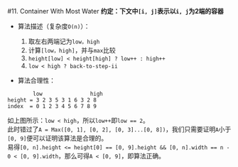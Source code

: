 #11. Container With Most Water
**约定：下文中`[i, j]`表示以`i, j`为2端的容器**

* 算法描述（复杂度`O(n)`）：
  1. 取左右两端记为`low，high`
  1. 计算`[low，high]`，并与`max`比较
  1. `height[low] < height[high] ? low++ : high++`
  1. `low < high ? back-to-step-ii`

* 算法合理性：
```
        low               high
height = 3 2 3 5 3 1 6 3 2 8
index  = 0 1 2 3 4 5 6 7 8 9
```
如上图所示：`low < high`，所以`low++`即`low == 2`。  
此时错过了`A = Max([0, 1], [0, 2], [0, 3]...[0, 8])`，我们只需要证明`A`小于`[0, 9]`便可以证明该算法是合理的。  
易得`[0, n].height <= height[0] == [0, 9].height && [0, n].width == n - 0 < [0, 9].width`，那么可得`A < [0, 9]`，即算法正确。
